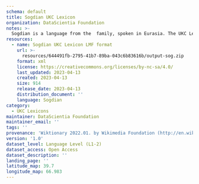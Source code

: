 ```yaml
---
schema: default
title: Sogdian UKC Lexicon
organization: DataScientia Foundation
notes: >-
  Sogdian is a language from the  family, spoken in Eurasia. The UKC Lexicon of Sogdian is represented as a lexico-semantic network. It consists of words, word senses, synsets, as well as sense-level and synset-level relationships.
resources:
  - name: Sogdian UKC Lexicon LMF format
    url: >-
      resources/644491fb-2795-41b7-89ba-043c6b83616b/output-sog.zip
    format: xml
    license: https://creativecommons.org/licenses/by-nc-sa/4.0/
    last_updated: 2023-04-13
    created: 2023-04-13
    size: 914
    release_date: 2023-04-13
    distribution_document: ''
    language: Sogdian
category:
  - UKC Lexicons
maintainer: DataScientia Foundation
maintainer_email: ''
tags: ''
provenance: 'Wiktionary 2022.01. by Wikimedia Foundation (http://en.wiktionary.org); Princeton WordNet 2.1 by Princeton University (https://wordnet.princeton.edu)'
version: '1.0'
dataset_level: Language Level (L1-2)
dataset_access: Open Access
dataset_description: ''
landing_page: ''
latitude_map: 39.7
longitude_map: 66.983
---
```

